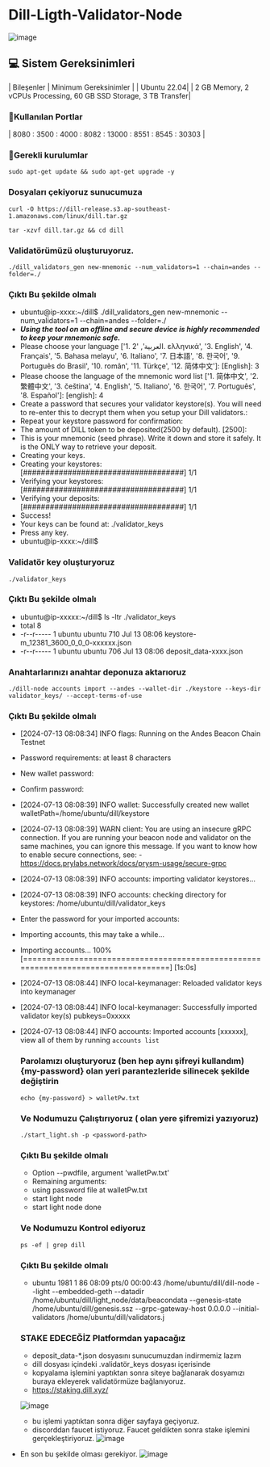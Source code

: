 # Dill-Ligth-Validator-Node
![image](https://github.com/user-attachments/assets/94e0ba96-7db4-44db-88b3-577651358207)


## 💻 Sistem Gereksinimleri
| Bileşenler | Minimum Gereksinimler |
| Ubuntu 22.04|
| 2 GB Memory, 2 vCPUs Processing, 60 GB SSD Storage, 3 TB Transfer|

### 🚧Kullanılan Portlar
| 8080 : 3500 : 4000 : 8082 : 13000 : 8551 : 8545 : 30303 | 

### 🚧Gerekli kurulumlar
```
sudo apt-get update && sudo apt-get upgrade -y
```

### Dosyaları çekiyoruz sunucumuza
```
curl -O https://dill-release.s3.ap-southeast-1.amazonaws.com/linux/dill.tar.gz
```

```
tar -xzvf dill.tar.gz && cd dill
```

### Validatörümüzü oluşturuyoruz.
```
./dill_validators_gen new-mnemonic --num_validators=1 --chain=andes --folder=./
```

 ### Çıktı Bu şekilde olmalı
- ubuntu@ip-xxxx:~/dill$ ./dill_validators_gen new-mnemonic --num_validators=1 --chain=andes --folder=./
- ***Using the tool on an offline and secure device is highly recommended to keep your mnemonic safe.***
- Please choose your language ['1. العربية', '2. ελληνικά', '3. English', '4. Français', '5. Bahasa melayu', '6. Italiano', '7. 日本語', '8. 한국어', '9. Português do Brasil', '10. român', '11. Türkçe', '12. 简体中文']:  [English]: 3
- Please choose the language of the mnemonic word list ['1. 简体中文', '2. 繁體中文', '3. čeština', '4. English', '5. Italiano', '6. 한국어', '7. Português', '8. Español']:  [english]: 4
- Create a password that secures your validator keystore(s). You will need to re-enter this to decrypt them when you setup your Dill validators.:
- Repeat your keystore password for confirmation:
- The amount of DILL token to be deposited(2500 by default). [2500]:
- This is your mnemonic (seed phrase). Write it down and store it safely. It is the ONLY way to retrieve your deposit.
- Creating your keys.
- Creating your keystores:	  [####################################]  1/1
- Verifying your keystores:	  [####################################]  1/1
- Verifying your deposits:	  [####################################]  1/1
- Success!
- Your keys can be found at: ./validator_keys
- Press any key.
- ubuntu@ip-xxxx:~/dill$


### Validatör key oluşturyoruz
```
./validator_keys
```
### Çıktı Bu şekilde olmalı
- ubuntu@ip-xxxxx:~/dill$ ls -ltr ./validator_keys
- total 8
- -r--r----- 1 ubuntu ubuntu 710 Jul 13 08:06 keystore-m_12381_3600_0_0_0-xxxxxx.json
- -r--r----- 1 ubuntu ubuntu 706 Jul 13 08:06 deposit_data-xxxx.json

### Anahtarlarınızı anahtar deponuza aktarıoruz
```
./dill-node accounts import --andes --wallet-dir ./keystore --keys-dir validator_keys/ --accept-terms-of-use
```
### Çıktı Bu şekilde olmalı
- [2024-07-13 08:08:34]  INFO flags: Running on the Andes Beacon Chain Testnet
- Password requirements: at least 8 characters
- New wallet password:
- Confirm password:
- [2024-07-13 08:08:39]  INFO wallet: Successfully created new wallet walletPath=/home/ubuntu/dill/keystore
- [2024-07-13 08:08:39]  WARN client: You are using an insecure gRPC connection. If you are running your beacon node and validator on the same machines, you can ignore this message. If you want to know how to enable secure connections, see: - https://docs.prylabs.network/docs/prysm-usage/secure-grpc
- [2024-07-13 08:08:39]  INFO accounts: importing validator keystores...
- [2024-07-13 08:08:39]  INFO accounts: checking directory for keystores: /home/ubuntu/dill/validator_keys
- Enter the password for your imported accounts:
- Importing accounts, this may take a while...
- Importing accounts... 100% [===================================================================================]  [1s:0s]
- [2024-07-13 08:08:44]  INFO local-keymanager: Reloaded validator keys into keymanager
- [2024-07-13 08:08:44]  INFO local-keymanager: Successfully imported validator key(s) pubkeys=0xxxxx
- [2024-07-13 08:08:44]  INFO accounts: Imported accounts [xxxxxx], view all of them by running `accounts list`

  ### Parolamızı oluşturyoruz (ben hep aynı şifreyi kullandım) {my-password} olan yeri parantezleride silinecek şekilde değiştirin
  ```
  echo {my-password} > walletPw.txt
  ```

  ### Ve Nodumuzu Çalıştırıyoruz (<password-path> olan yere şifremizi yazıyoruz)
  ```
  ./start_light.sh -p <password-path>
  ```

  ### Çıktı Bu şekilde olmalı
  - Option --pwdfile, argument 'walletPw.txt'
  - Remaining arguments:
  - using password file at walletPw.txt
  - start light node
  - start light node done

  ### Ve Nodumuzu Kontrol ediyoruz
  ```
  ps -ef | grep dill
  ```

  ### Çıktı Bu şekilde olmalı
  - ubuntu      1981       1 86 08:09 pts/0    00:00:43 /home/ubuntu/dill/dill-node --light --embedded-geth --datadir /home/ubuntu/dill/light_node/data/beacondata --genesis-state /home/ubuntu/dill/genesis.ssz --grpc-gateway-host 0.0.0.0 --initial-validators /home/ubuntu/dill/validators.j
 
  ### STAKE EDECEĞİZ Platformdan yapacağız
  - deposit_data-*.json dosyasını sunucumuzdan indirmemiz lazım
  - dill dosyası içindeki  .validatör_keys dosyası içerisinde
  - kopyalama işlemini yaptıktan sonra siteye bağlanarak dosyamızı buraya ekleyerek validatörmüze bağlanıyoruz.
  - https://staking.dill.xyz/
    
  ![image](https://github.com/user-attachments/assets/ede3c2bf-8687-413d-a766-ed33cf76a41a)

  - bu işlemi yaptıktan sonra diğer sayfaya geçiyoruz.
  - discorddan faucet istiyoruz. Faucet geldikten sonra stake işlemini gerçekleştiriyoruz.
  ![image](https://past-chokeberry-e85.notion.site/image/https%3A%2F%2Fprod-files-secure.s3.us-west-2.amazonaws.com%2Fa156a5a1-885f-491c-90e5-49580a8f7a9b%2Ff767e031-4ef1-4374-91e1-bd9cbc58e769%2FUntitled.png?table=block&id=cfefaea7-8df1-47a9-8537-2e01dba0fff5&spaceId=a156a5a1-885f-491c-90e5-49580a8f7a9b&width=2000&userId=&cache=v2)

- En son bu şekilde olması gerekiyor.
  ![image](https://past-chokeberry-e85.notion.site/image/https%3A%2F%2Fprod-files-secure.s3.us-west-2.amazonaws.com%2Fa156a5a1-885f-491c-90e5-49580a8f7a9b%2F007ad42b-cccd-46a8-9129-f848a0e5877b%2FUntitled.png?table=block&id=a2b12bfe-0766-4932-816b-fbea2ea65ef9&spaceId=a156a5a1-885f-491c-90e5-49580a8f7a9b&width=1420&userId=&cache=v2)



